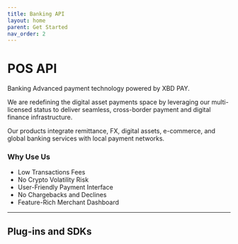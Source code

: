 ```yaml
---
title: Banking API
layout: home
parent: Get Started
nav_order: 2
---
```


# POS API

Banking Advanced payment technology powered by XBD PAY.

We are redefining the digital asset payments space by leveraging our multi-licensed status to deliver seamless, cross-border payment and digital finance infrastructure.

Our products integrate remittance, FX, digital assets, e-commerce, and global banking services with local payment networks.

### Why Use Us

- Low Transactions Fees
- No Crypto Volatility Risk
- User-Friendly Payment Interface
- No Chargebacks and Declines
- Feature-Rich Merchant Dashboard

---

## Plug-ins and SDKs
